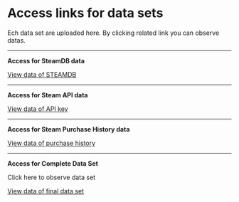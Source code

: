 # **Access links for data sets**

Ech data set are uploaded here. By clicking related link you can observe datas.

---

**Access for SteamDB data**


[View data of STEAMDB](https://github.com/YavuzCanAtalay/DSA210_TermProject/blob/main/DataFile/SteamDBGameDataRAW.csv)

---

**Access for Steam API data**


[View data of API key](https://github.com/YavuzCanAtalay/DSA210_TermProject/blob/main/DataFile/APIkey.json)

---

**Access for Steam Purchase History data**


[View data of purchase history](https://github.com/YavuzCanAtalay/DSA210_TermProject/blob/main/DataFile/SteamPurchaseHistoryRAW.csv)

---

**Access for Complete Data Set**

Click here to observe data set 

[View data of final data set](https://github.com/YavuzCanAtalay/DSA210_TermProject/blob/main/DataFile/FinalDataSetcsvUTF-8.csv)

